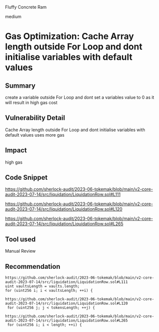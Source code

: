 Fluffy Concrete Ram

medium

# Gas Optimization: Cache Array length outside For Loop and dont initialise variables with default values
## Summary
create a variable outside For Loop and dont set a variables value to 0 as it will result in high gas cost

## Vulnerability Detail
Cache Array length outside For Loop and dont initialise variables with default values
uses more gas

## Impact
high gas

## Code Snippet
https://github.com/sherlock-audit/2023-06-tokemak/blob/main/v2-core-audit-2023-07-14/src/liquidation/LiquidationRow.sol#L111

https://github.com/sherlock-audit/2023-06-tokemak/blob/main/v2-core-audit-2023-07-14/src/liquidation/LiquidationRow.sol#L120

https://github.com/sherlock-audit/2023-06-tokemak/blob/main/v2-core-audit-2023-07-14/src/liquidation/LiquidationRow.sol#L265

## Tool used

Manual Review

## Recommendation
```solidity
https://github.com/sherlock-audit/2023-06-tokemak/blob/main/v2-core-audit-2023-07-14/src/liquidation/LiquidationRow.sol#L111
uint vaultsLength = vaults.length;
for (uint256 i; i < vaultsLength; ++i) {

https://github.com/sherlock-audit/2023-06-tokemak/blob/main/v2-core-audit-2023-07-14/src/liquidation/LiquidationRow.sol#L120
 for (uint256 j; j < tokensLength; ++j) {

https://github.com/sherlock-audit/2023-06-tokemak/blob/main/v2-core-audit-2023-07-14/src/liquidation/LiquidationRow.sol#L265
 for (uint256 i; i < length; ++i) {
``` 